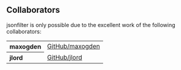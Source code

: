 ## Collaborators

jsonfilter is only possible due to the excellent work of the following collaborators:

<table><tbody><tr><th align="left">maxogden</th><td><a href="https://github.com/maxogden">GitHub/maxogden</a></td></tr>
<tr><th align="left">jlord</th><td><a href="https://github.com/jlord">GitHub/jlord</a></td></tr>
</tbody></table>
